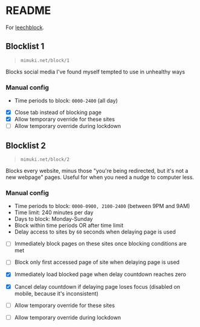 # README 

For [leechblock](https://github.com/proginosko/LeechBlockNG/). 

## Blocklist 1 

> `mimuki.net/block/1`

Blocks social media I've found myself tempted to use in unhealthy ways

### Manual config 

- Time periods to block: `0000-2400` (all day)
- [x] Close tab instead of blocking page
- [x] Allow temporary override for these sites
- [ ] Allow temporary override during lockdown

## Blocklist 2 

> `mimuki.net/block/2`

Blocks every website, minus those "you're being redirected, but it's not a new webpage" pages. Useful for when you need a nudge to computer less.

### Manual config 

- Time periods to block: `0000-0900, 2100-2400` (between 9PM and 9AM)
- Time limit: 240 minutes per day
- Days to block: Monday-Sunday
- Block within time periods OR after time limit
- Delay access to sites by `60` seconds when delaying page is used
- [ ] Immediately block pages on these sites once blocking conditions are met
- [ ] Block only first accessed page of site when delaying page is used
- [X] Immediately load blocked page when delay countdown reaches zero
- [X] Cancel delay countdown if delaying page loses focus (disabled on mobile, because it's inconsistent)
- [ ] Allow temporary override for these sites
- [ ] Allow temporary override during lockdown

